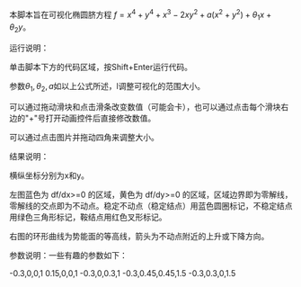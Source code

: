 本脚本旨在可视化椭圆脐方程 $f = x^4 + y^4 + x^3 - 2 x y^2 + a (x^2 + y^2) + \theta_1 x + \theta_2 y$。

运行说明：

单击脚本下方的代码区域，按Shift+Enter运行代码。

参数$\theta_1,\theta_2,a$如以上公式所述，l调整可视化的范围大小。

可以通过拖动滑块和点击滑条改变数值（可能会卡），也可以通过点击每个滑块右边的"+"号打开动画控件后直接修改数值。

可以通过点击图片并拖动四角来调整大小。

结果说明：

横纵坐标分别为x和y。

左图蓝色为 df/dx>=0 的区域，黄色为 df/dy>=0 的区域，区域边界即为零解线，零解线的交点即为不动点。稳定不动点（稳定结点）用蓝色圆圈标记，不稳定结点用绿色三角形标记，鞍结点用红色叉形标记。

右图的环形曲线为势能面的等高线，箭头为不动点附近的上升或下降方向。

参数说明：一些有趣的参数如下：

-0.3,0,0,1
0.15,0,0,1
-0.3,0,0.3,1
-0.3,0.45,0.45,1.5
-0.3,0.3,0,1.5